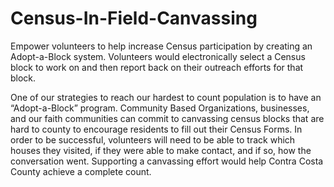 # Census-In-Field-Canvassing
Empower volunteers to help increase Census participation by creating an Adopt-a-Block system. Volunteers would electronically select a Census block to work on and then report back on their outreach efforts for that block.

One of our strategies to reach our hardest to count population is to have an “Adopt-a-Block” program. Community Based Organizations, businesses, and our faith communities can commit to canvassing census blocks that are hard to county to encourage residents to fill out their Census Forms. In order to be successful, volunteers will need to be able to track which houses they visited, if they were able to make contact, and if so, how the conversation went. Supporting a canvassing effort would help Contra Costa County achieve a complete count.

